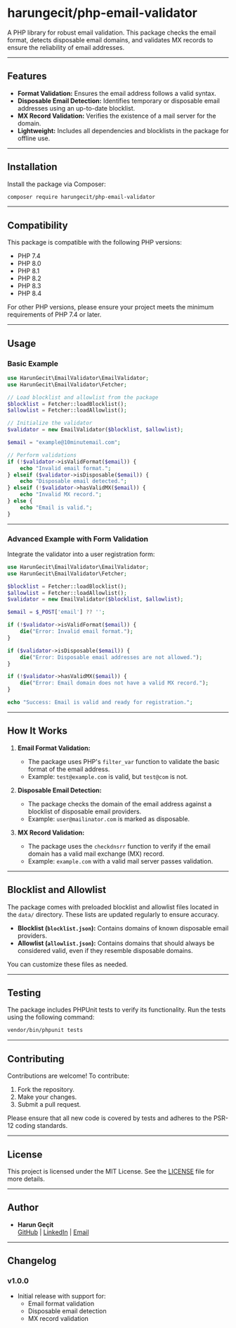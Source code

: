 # harungecit/php-email-validator

A PHP library for robust email validation. This package checks the email format, detects disposable email domains, and validates MX records to ensure the reliability of email addresses.

---

## Features
- **Format Validation:** Ensures the email address follows a valid syntax.
- **Disposable Email Detection:** Identifies temporary or disposable email addresses using an up-to-date blocklist.
- **MX Record Validation:** Verifies the existence of a mail server for the domain.
- **Lightweight:** Includes all dependencies and blocklists in the package for offline use.

---

## Installation

Install the package via Composer:

```bash
composer require harungecit/php-email-validator
```

---

## Compatibility

This package is compatible with the following PHP versions:

- PHP 7.4
- PHP 8.0
- PHP 8.1
- PHP 8.2
- PHP 8.3
- PHP 8.4

For other PHP versions, please ensure your project meets the minimum requirements of PHP 7.4 or later.

---

## Usage

### Basic Example

```php
use HarunGecit\EmailValidator\EmailValidator;
use HarunGecit\EmailValidator\Fetcher;

// Load blocklist and allowlist from the package
$blocklist = Fetcher::loadBlocklist();
$allowlist = Fetcher::loadAllowlist();

// Initialize the validator
$validator = new EmailValidator($blocklist, $allowlist);

$email = "example@10minutemail.com";

// Perform validations
if (!$validator->isValidFormat($email)) {
    echo "Invalid email format.";
} elseif ($validator->isDisposable($email)) {
    echo "Disposable email detected.";
} elseif (!$validator->hasValidMX($email)) {
    echo "Invalid MX record.";
} else {
    echo "Email is valid.";
}
```

---

### Advanced Example with Form Validation

Integrate the validator into a user registration form:

```php
use HarunGecit\EmailValidator\EmailValidator;
use HarunGecit\EmailValidator\Fetcher;

$blocklist = Fetcher::loadBlocklist();
$allowlist = Fetcher::loadAllowlist();
$validator = new EmailValidator($blocklist, $allowlist);

$email = $_POST['email'] ?? '';

if (!$validator->isValidFormat($email)) {
    die("Error: Invalid email format.");
}

if ($validator->isDisposable($email)) {
    die("Error: Disposable email addresses are not allowed.");
}

if (!$validator->hasValidMX($email)) {
    die("Error: Email domain does not have a valid MX record.");
}

echo "Success: Email is valid and ready for registration.";
```

---

## How It Works

1. **Email Format Validation:**
   - The package uses PHP's `filter_var` function to validate the basic format of the email address.
   - Example: `test@example.com` is valid, but `test@com` is not.

2. **Disposable Email Detection:**
   - The package checks the domain of the email address against a blocklist of disposable email providers.
   - Example: `user@mailinator.com` is marked as disposable.

3. **MX Record Validation:**
   - The package uses the `checkdnsrr` function to verify if the email domain has a valid mail exchange (MX) record.
   - Example: `example.com` with a valid mail server passes validation.

---

## Blocklist and Allowlist

The package comes with preloaded blocklist and allowlist files located in the `data/` directory. These lists are updated regularly to ensure accuracy. 

- **Blocklist (`blocklist.json`):** Contains domains of known disposable email providers.
- **Allowlist (`allowlist.json`):** Contains domains that should always be considered valid, even if they resemble disposable domains.

You can customize these files as needed.

---

## Testing

The package includes PHPUnit tests to verify its functionality. Run the tests using the following command:

```bash
vendor/bin/phpunit tests
```

---

## Contributing

Contributions are welcome! To contribute:
1. Fork the repository.
2. Make your changes.
3. Submit a pull request.

Please ensure that all new code is covered by tests and adheres to the PSR-12 coding standards.

---

## License

This project is licensed under the MIT License. See the [LICENSE](LICENSE) file for more details.

---

## Author

- **Harun Geçit**  
  [GitHub](https://github.com/harungecit) | [LinkedIn](https://linkedin.com/in/harungecit) | [Email](mailto:info@harungecit.com)

---

## Changelog

### v1.0.0
- Initial release with support for:
  - Email format validation
  - Disposable email detection
  - MX record validation